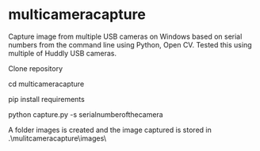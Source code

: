 # multicameracapture

Capture image from multiple USB cameras on Windows based on serial numbers from the command line using Python, Open CV.
Tested this using multiple of Huddly USB cameras.



Clone repository

cd multicameracapture

pip install requirements

python capture.py -s serialnumberofthecamera


A folder images is created and the image captured is stored in .\mulitcameracapture\images\
